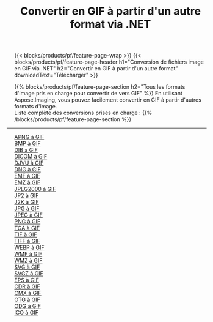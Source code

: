 ﻿---
title: Convertir en GIF à partir d'un autre format via .NET 
weight: 3920
url: /fr/net/conversion/to/gif 
lang: fr
langdirlevel: 2
locales: zh-hans,ja,it,ru,de,es,fr,nl,id,lt,pl,pt,vi,tr,ko,zh-hant,ar,hi,th,sv,cs,uk,he
description: En utilisant Aspose.Imaging, vous pouvez facilement convertir en GIF à partir d'un autre format
---

{{< blocks/products/pf/feature-page-wrap >}}
{{< blocks/products/pf/feature-page-header h1="Conversion de fichiers image en GIF via .NET" h2="Convertir en GIF à partir d'un autre format" downloadText="Télécharger" >}}


{{% blocks/products/pf/feature-page-section  h2="Tous les formats d'image pris en charge pour convertir de vers GIF" %}}
En utilisant Aspose.Imaging, vous pouvez facilement convertir en GIF à partir d'autres formats d'image.
<br/>
Liste complète des conversions prises en charge :
{{% /blocks/products/pf/feature-page-section %}}
<div class="container-fluid productfamilypage bg-gray">
    <div class="convertypes bg-gray agp-content section">
        <div class="container">
		<hr style="margin-left:-20px;"/>
		<div class="row other-converters">
		    <div class='col-md-2 other-converter remove-lp remove-rp'><a href="/imaging/fr/net/conversion/apng-to-gif" >APNG à GIF</a></div>
<div class='col-md-2 other-converter remove-lp remove-rp'><a href="/imaging/fr/net/conversion/bmp-to-gif" >BMP à GIF</a></div>
<div class='col-md-2 other-converter remove-lp remove-rp'><a href="/imaging/fr/net/conversion/dib-to-gif" >DIB à GIF</a></div>
<div class='col-md-2 other-converter remove-lp remove-rp'><a href="/imaging/fr/net/conversion/dicom-to-gif" >DICOM à GIF</a></div>
<div class='col-md-2 other-converter remove-lp remove-rp'><a href="/imaging/fr/net/conversion/djvu-to-gif" >DJVU à GIF</a></div>
<div class='col-md-2 other-converter remove-lp remove-rp'><a href="/imaging/fr/net/conversion/dng-to-gif" >DNG à GIF</a></div>
<div class='col-md-2 other-converter remove-lp remove-rp'><a href="/imaging/fr/net/conversion/emf-to-gif" >EMF à GIF</a></div>
<div class='col-md-2 other-converter remove-lp remove-rp'><a href="/imaging/fr/net/conversion/emz-to-gif" >EMZ à GIF</a></div>
<div class='col-md-2 other-converter remove-lp remove-rp'><a href="/imaging/fr/net/conversion/jpeg2000-to-gif" >JPEG2000 à GIF</a></div>
<div class='col-md-2 other-converter remove-lp remove-rp'><a href="/imaging/fr/net/conversion/jp2-to-gif" >JP2 à GIF</a></div>
<div class='col-md-2 other-converter remove-lp remove-rp'><a href="/imaging/fr/net/conversion/j2k-to-gif" >J2K à GIF</a></div>
<div class='col-md-2 other-converter remove-lp remove-rp'><a href="/imaging/fr/net/conversion/jpg-to-gif" >JPG à GIF</a></div>
<div class='col-md-2 other-converter remove-lp remove-rp'><a href="/imaging/fr/net/conversion/jpeg-to-gif" >JPEG à GIF</a></div>
<div class='col-md-2 other-converter remove-lp remove-rp'><a href="/imaging/fr/net/conversion/png-to-gif" >PNG à GIF</a></div>
<div class='col-md-2 other-converter remove-lp remove-rp'><a href="/imaging/fr/net/conversion/tga-to-gif" >TGA à GIF</a></div>
<div class='col-md-2 other-converter remove-lp remove-rp'><a href="/imaging/fr/net/conversion/tif-to-gif" >TIF à GIF</a></div>
<div class='col-md-2 other-converter remove-lp remove-rp'><a href="/imaging/fr/net/conversion/tiff-to-gif" >TIFF à GIF</a></div>
<div class='col-md-2 other-converter remove-lp remove-rp'><a href="/imaging/fr/net/conversion/webp-to-gif" >WEBP à GIF</a></div>
<div class='col-md-2 other-converter remove-lp remove-rp'><a href="/imaging/fr/net/conversion/wmf-to-gif" >WMF à GIF</a></div>
<div class='col-md-2 other-converter remove-lp remove-rp'><a href="/imaging/fr/net/conversion/wmz-to-gif" >WMZ à GIF</a></div>
<div class='col-md-2 other-converter remove-lp remove-rp'><a href="/imaging/fr/net/conversion/svg-to-gif" >SVG à GIF</a></div>
<div class='col-md-2 other-converter remove-lp remove-rp'><a href="/imaging/fr/net/conversion/svgz-to-gif" >SVGZ à GIF</a></div>
<div class='col-md-2 other-converter remove-lp remove-rp'><a href="/imaging/fr/net/conversion/eps-to-gif" >EPS à GIF</a></div>
<div class='col-md-2 other-converter remove-lp remove-rp'><a href="/imaging/fr/net/conversion/cdr-to-gif" >CDR à GIF</a></div>
<div class='col-md-2 other-converter remove-lp remove-rp'><a href="/imaging/fr/net/conversion/cmx-to-gif" >CMX à GIF</a></div>
<div class='col-md-2 other-converter remove-lp remove-rp'><a href="/imaging/fr/net/conversion/otg-to-gif" >OTG à GIF</a></div>
<div class='col-md-2 other-converter remove-lp remove-rp'><a href="/imaging/fr/net/conversion/odg-to-gif" >ODG à GIF</a></div>
<div class='col-md-2 other-converter remove-lp remove-rp'><a href="/imaging/fr/net/conversion/ico-to-gif" >ICO à GIF</a></div>
                </div>
        </div>
    </div>
</div>
<br/>

